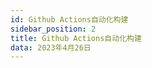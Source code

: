 ```yaml
---
id: Github Actions自动化构建
sidebar_position: 2
title: Github Actions自动化构建
data: 2023年4月26日
---
```


